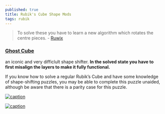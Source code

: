 ```yaml
---
published: true
title: Rubik's Cube Shape Mods
tags: rubik
---
```

> To solve these you have to learn a new algorithm which rotates the centre pieces.  - [Ruwix](https://ruwix.com/twisty-puzzles/3x3x3-rubiks-cube-shape-mods-variations/)

### [Ghost Cube](https://ruwix.com/twisty-puzzles/3x3x3-rubiks-cube-shape-mods-variations/ghost-cube/)

 an iconic and very difficlult shape shifter.
**In the solved state you have to first misalign the layers to make it fully functional.**

If you know how to solve a regular Rubik’s Cube and have some knowledge of shape-shifting puzzles, you may be able to complete this puzzle unaided, although be aware that there is a parity case for this puzzle.

[![caption](https://external-content.duckduckgo.com/iu/?u=https%3A%2F%2Fi.pinimg.com%2F736x%2F7e%2Fa0%2Ff9%2F7ea0f968a96bd5c9145123a3fdd35f66--white-bodies-twisty.jpg&f=1&nofb=1&ipt=a85a6ffac031dc2f89fcfe4b7b81c71005939b907537001b4ec2f4efb8c9b0d0&ipo=images)](https://ruwix.com/twisty-puzzles/3x3x3-rubiks-cube-shape-mods-variations/ghost-cube/)

[![caption](https://ruwix.com/pics/puzzles/ghost-cube/solved-ghost-cube-mefferts.jpg)](https://ruwix.com/twisty-puzzles/3x3x3-rubiks-cube-shape-mods-variations/ghost-cube/)